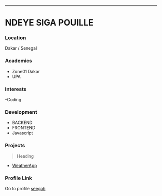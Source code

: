 ---
# NDEYE SIGA POUILLE

### Location

Dakar / Senegal

### Academics
- Zone01 Dakar
- UPA
### Interests

-Coding

### Development

- BACKEND
- FRONTEND
- Javascript

 
### Projects

> Heading 
- [WeatherApp](https://github.com/seegah/weatherApp)
>
### Profile Link

Go to profile [seegah](https://github.com/seegah/)
